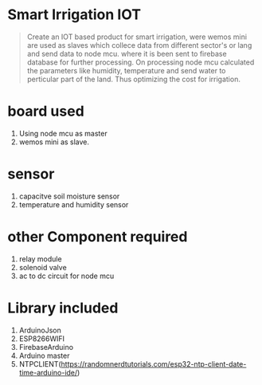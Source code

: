 # Smart Irrigation IOT
> Create an IOT based product for smart irrigation, were wemos mini are used as slaves which collece data from different sector's or lang and send data to node mcu. where it is been sent to firebase database for further processing. On processing node mcu calculated the parameters like humidity, temperature and send water to perticular part of the land. Thus optimizing the cost for irrigation.
# board used 
  1) Using node mcu as master
  2) wemos mini as slave.
# sensor 
  1) capacitve soil moisture sensor
  2) temperature and humidity sensor
# other Component required 
  1) relay module
  2) solenoid valve
  3) ac to dc circuit for node mcu
# Library included
  1) ArduinoJson
  2) ESP8266WIFI
  3) FirebaseArduino
  4) Arduino master
  5) NTPCLIENT(https://randomnerdtutorials.com/esp32-ntp-client-date-time-arduino-ide/)
  
